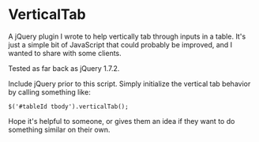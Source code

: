 # VerticalTab
A jQuery plugin I wrote to help vertically tab through inputs in a table. It's just a simple bit of JavaScript that could probably be improved, and I wanted to share with some clients.

Tested as far back as jQuery 1.7.2. 

Include jQuery prior to this script.  Simply initialize the vertical tab behavior by calling something like: 

    $('#tableId tbody').verticalTab();

Hope it's helpful to someone, or gives them an idea if they want to do something similar on their own. 
